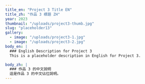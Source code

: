```yaml
---
title_en: "Project 3 Title EN"
title_zh: "作品 3 標題 ZH"
year: 2023
thumbnail: "/uploads/project3-thumb.jpg"
slug: "placeholder13"
gallery:
  - image: "/uploads/project3-1.jpg"
  - image: "/uploads/project3-2.jpg"
body_en: |
  ### English Description for Project 3
  This is a placeholder description in English for Project 3.

body_zh: |
  ### 作品 3 的中文說明
  這是作品 3 的中文佔位說明。
---
```

